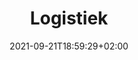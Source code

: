 ---
title: "Logistiek"
date: 2021-09-21T18:59:29+02:00
draft: false
menu: main
description: "Tadam"
---